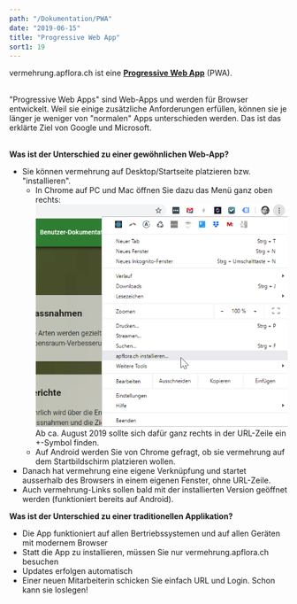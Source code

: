 ```yaml
---
path: "/Dokumentation/PWA"
date: "2019-06-15"
title: "Progressive Web App"
sort1: 19
---
```


vermehrung.apflora.ch ist eine [**Progressive Web App**](https://developers.google.com/web/progressive-web-apps) (PWA).<br/><br/>

"Progressive Web Apps" sind Web-Apps und werden für Browser entwickelt. Weil sie einige zusätzliche Anforderungen erfüllen, können sie je länger je weniger von "normalen" Apps unterschieden werden. Das ist das erklärte Ziel von Google und Microsoft.<br/><br/>

**Was ist der Unterschied zu einer gewöhnlichen Web-App?**
- Sie können vermehrung auf Desktop/Startseite platzieren bzw. "installieren". 
  - In Chrome auf PC und Mac öffnen Sie dazu das Menü ganz oben rechts:
    ![installieren](_media/installieren.png)
    Ab ca. August 2019 sollte sich dafür ganz rechts in der URL-Zeile ein +-Symbol finden.
  - Auf Android werden Sie von Chrome gefragt, ob sie vermehrung auf dem Startbildschirm platzieren wollen.
- Danach hat vermehrung eine eigene Verknüpfung und startet ausserhalb des Browsers in einem eigenen Fenster, ohne URL-Zeile.
- Auch vermehrung-Links sollen bald mit der installierten Version geöffnet werden (funktioniert bereits auf Android).<br/>

**Was ist der Unterschied zu einer traditionellen Applikation?**
- Die App funktioniert auf allen Bertriebssystemen und auf allen Geräten mit modernem Browser
- Statt die App zu installieren, müssen Sie nur vermehrung.apflora.ch besuchen
- Updates erfolgen automatisch
- Einer neuen Mitarbeiterin schicken Sie einfach URL und Login. Schon kann sie loslegen!